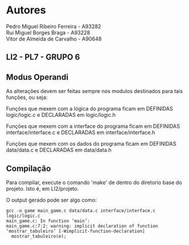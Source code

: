 Autores
=========  
Pedro Miguel Ribeiro Ferreira - A93282    
Rui Miguel Borges Braga       - A93228       
Vitor de Almeida de Carvalho  - A90648    

LI2 - PL7 - GRUPO 6
------------



Modus Operandi
------------  

As alterações devem ser feitas sempre nos modulos destinados para tais funções, ou seja:  

Funções que mexem com a lógica do programa ficam em DEFINIDAS logic/logic.c e DECLARADAS em logic/logic.h  
  
Funções que mexem com a interface do programa ficam em DEFINIDAS interface/interface.c e DECLARADAS em interface/interface.h  
  
Funções que mexem com os dados do programa ficam em DEFINIDAS data/data.c e DECLARADAS em data/data.h 


Compilação
------------  

Para compilar, execute o comando 'make' de dentro do diretorio base do projeto. Isto é, em LI2/projeto.  

O output gerado pode ser algo como:  
```
gcc -o game main_game.c data/data.c interface/interface.c logic/logic.c
main_game.c: In function ‘main’:
main_game.c:7:2: warning: implicit declaration of function ‘mostrar_tabuleiro’ [-Wimplicit-function-declaration]
  mostrar_tabuleiro(e);
```



 
